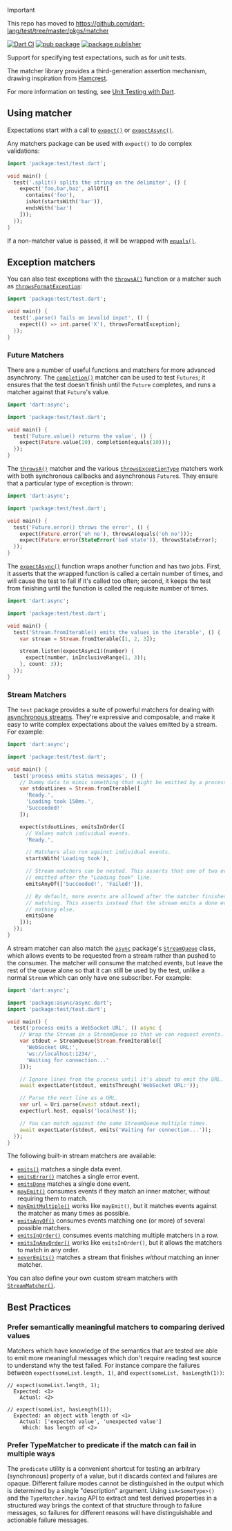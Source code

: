> [!IMPORTANT]  
> This repo has moved to https://github.com/dart-lang/test/tree/master/pkgs/matcher

[![Dart CI](https://github.com/dart-lang/matcher/actions/workflows/ci.yml/badge.svg)](https://github.com/dart-lang/matcher/actions/workflows/ci.yml)
[![pub package](https://img.shields.io/pub/v/matcher.svg)](https://pub.dev/packages/matcher)
[![package publisher](https://img.shields.io/pub/publisher/matcher.svg)](https://pub.dev/packages/matcher/publisher)

Support for specifying test expectations, such as for unit tests.

The matcher library provides a third-generation assertion mechanism, drawing
inspiration from [Hamcrest](https://code.google.com/p/hamcrest/).

For more information on testing, see
[Unit Testing with Dart](https://github.com/dart-lang/test/blob/master/pkgs/test/README.md#writing-tests).

## Using matcher

Expectations start with a call to [`expect()`] or [`expectAsync()`].

[`expect()`]: https://pub.dev/documentation/matcher/latest/expect/expect.html
[`expectAsync()`]: https://pub.dev/documentation/matcher/latest/expect/expectAsync.html

Any matchers package can be used with `expect()` to do
complex validations:

[`matcher`]: https://pub.dev/documentation/matcher/latest/matcher/matcher-library.html

```dart
import 'package:test/test.dart';

void main() {
  test('.split() splits the string on the delimiter', () {
    expect('foo,bar,baz', allOf([
      contains('foo'),
      isNot(startsWith('bar')),
      endsWith('baz')
    ]));
  });
}
```

If a non-matcher value is passed, it will be wrapped with [`equals()`].

[`equals()`]: https://pub.dev/documentation/matcher/latest/expect/equals.html

## Exception matchers

You can also test exceptions with the [`throwsA()`] function or a matcher such
as [`throwsFormatException`]:

[`throwsA()`]: https://pub.dev/documentation/matcher/latest/expect/throwsA.html
[`throwsFormatException`]: https://pub.dev/documentation/matcher/latest/expect/throwsFormatException-constant.html

```dart
import 'package:test/test.dart';

void main() {
  test('.parse() fails on invalid input', () {
    expect(() => int.parse('X'), throwsFormatException);
  });
}
```

### Future Matchers

There are a number of useful functions and matchers for more advanced
asynchrony. The [`completion()`] matcher can be used to test `Futures`; it
ensures that the test doesn't finish until the `Future` completes, and runs a
matcher against that `Future`'s value.

[`completion()`]: https://pub.dev/documentation/matcher/latest/expect/completion.html

```dart
import 'dart:async';

import 'package:test/test.dart';

void main() {
  test('Future.value() returns the value', () {
    expect(Future.value(10), completion(equals(10)));
  });
}
```

The [`throwsA()`] matcher and the various [`throwsExceptionType`] matchers work
with both synchronous callbacks and asynchronous `Future`s. They ensure that a
particular type of exception is thrown:

[`throwsExceptionType`]: https://pub.dev/documentation/matcher/latest/expect/throwsException-constant.html

```dart
import 'dart:async';

import 'package:test/test.dart';

void main() {
  test('Future.error() throws the error', () {
    expect(Future.error('oh no'), throwsA(equals('oh no')));
    expect(Future.error(StateError('bad state')), throwsStateError);
  });
}
```

The [`expectAsync()`] function wraps another function and has two jobs. First,
it asserts that the wrapped function is called a certain number of times, and
will cause the test to fail if it's called too often; second, it keeps the test
from finishing until the function is called the requisite number of times.

```dart
import 'dart:async';

import 'package:test/test.dart';

void main() {
  test('Stream.fromIterable() emits the values in the iterable', () {
    var stream = Stream.fromIterable([1, 2, 3]);

    stream.listen(expectAsync1((number) {
      expect(number, inInclusiveRange(1, 3));
    }, count: 3));
  });
}
```

[`expectAsync()`]: https://pub.dev/documentation/matcher/latest/expect/expectAsync.html

### Stream Matchers

The `test` package provides a suite of powerful matchers for dealing with
[asynchronous streams][Stream]. They're expressive and composable, and make it
easy to write complex expectations about the values emitted by a stream. For
example:

[Stream]: https://api.dart.dev/stable/dart-async/Stream-class.html

```dart
import 'dart:async';

import 'package:test/test.dart';

void main() {
  test('process emits status messages', () {
    // Dummy data to mimic something that might be emitted by a process.
    var stdoutLines = Stream.fromIterable([
      'Ready.',
      'Loading took 150ms.',
      'Succeeded!'
    ]);

    expect(stdoutLines, emitsInOrder([
      // Values match individual events.
      'Ready.',

      // Matchers also run against individual events.
      startsWith('Loading took'),

      // Stream matchers can be nested. This asserts that one of two events are
      // emitted after the "Loading took" line.
      emitsAnyOf(['Succeeded!', 'Failed!']),

      // By default, more events are allowed after the matcher finishes
      // matching. This asserts instead that the stream emits a done event and
      // nothing else.
      emitsDone
    ]));
  });
}
```

A stream matcher can also match the [`async`] package's [`StreamQueue`] class,
which allows events to be requested from a stream rather than pushed to the
consumer. The matcher will consume the matched events, but leave the rest of the
queue alone so that it can still be used by the test, unlike a normal `Stream`
which can only have one subscriber. For example:

[`async`]: https://pub.dev/packages/async
[`StreamQueue`]: https://pub.dev/documentation/async/latest/async/StreamQueue-class.html

```dart
import 'dart:async';

import 'package:async/async.dart';
import 'package:test/test.dart';

void main() {
  test('process emits a WebSocket URL', () async {
    // Wrap the Stream in a StreamQueue so that we can request events.
    var stdout = StreamQueue(Stream.fromIterable([
      'WebSocket URL:',
      'ws://localhost:1234/',
      'Waiting for connection...'
    ]));

    // Ignore lines from the process until it's about to emit the URL.
    await expectLater(stdout, emitsThrough('WebSocket URL:'));

    // Parse the next line as a URL.
    var url = Uri.parse(await stdout.next);
    expect(url.host, equals('localhost'));

    // You can match against the same StreamQueue multiple times.
    await expectLater(stdout, emits('Waiting for connection...'));
  });
}
```

The following built-in stream matchers are available:

*   [`emits()`] matches a single data event.
*   [`emitsError()`] matches a single error event.
*   [`emitsDone`] matches a single done event.
*   [`mayEmit()`] consumes events if they match an inner matcher, without
    requiring them to match.
*   [`mayEmitMultiple()`] works like `mayEmit()`, but it matches events against
    the matcher as many times as possible.
*   [`emitsAnyOf()`] consumes events matching one (or more) of several possible
    matchers.
*   [`emitsInOrder()`] consumes events matching multiple matchers in a row.
*   [`emitsInAnyOrder()`] works like `emitsInOrder()`, but it allows the
    matchers to match in any order.
*   [`neverEmits()`] matches a stream that finishes *without* matching an inner
    matcher.

You can also define your own custom stream matchers with [`StreamMatcher()`].

[`emits()`]: https://pub.dev/documentation/matcher/latest/expect/emits.html
[`emitsError()`]: https://pub.dev/documentation/matcher/latest/expect/emitsError.html
[`emitsDone`]: https://pub.dev/documentation/matcher/latest/expect/emitsDone.html
[`mayEmit()`]: https://pub.dev/documentation/matcher/latest/expect/mayEmit.html
[`mayEmitMultiple()`]: https://pub.dev/documentation/matcher/latest/expect/mayEmitMultiple.html
[`emitsAnyOf()`]: https://pub.dev/documentation/matcher/latest/expect/emitsAnyOf.html
[`emitsInOrder()`]: https://pub.dev/documentation/matcher/latest/expect/emitsInOrder.html
[`emitsInAnyOrder()`]: https://pub.dev/documentation/matcher/latest/expect/emitsInAnyOrder.html
[`neverEmits()`]: https://pub.dev/documentation/matcher/latest/expect/neverEmits.html
[`StreamMatcher()`]: https://pub.dev/documentation/matcher/latest/expect/StreamMatcher-class.html

## Best Practices

### Prefer semantically meaningful matchers to comparing derived values

Matchers which have knowledge of the semantics that are tested are able to emit
more meaningful messages which don't require reading test source to understand
why the test failed. For instance compare the failures between
`expect(someList.length, 1)`, and `expect(someList, hasLength(1))`:

```
// expect(someList.length, 1);
  Expected: <1>
    Actual: <2>
```

```
// expect(someList, hasLength(1));
  Expected: an object with length of <1>
    Actual: ['expected value', 'unexpected value']
     Which: has length of <2>

```

### Prefer TypeMatcher to predicate if the match can fail in multiple ways

The `predicate` utility is a convenient shortcut for testing an arbitrary
(synchronous) property of a value, but it discards context and failures are
opaque. Different failure modes cannot be distinguished in the output which is
determined by a single "description" argument. Using `isA<SomeType>()` and the
`TypeMatcher.having` API to extract and test derived properties in a structured
way brings the context of that structure through to failure messages, so
failures for different reasons will have distinguishable and actionable failure
messages.
